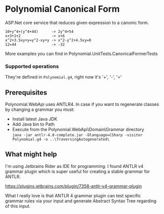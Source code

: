 # Polynomial Canonical Form
ASP.Net core service that reduces given expression to a canonic form.
```
10+y^4+(y^4+44)      -> 2y^4+54
x+3+1+2              -> x+6
x^2+3.5xy+y=y^2-xy+y -> x^2-y^2+4.5xy=0
12=44                -> -32
```
More examples you can find in Polynomial.UnitTests.CanonicalFormerTests

### Supported operations
They're defined in ```Polynomial.g4```, right now it's '+', '-', '='

## Prerequisites
Polynomial.WebApi uses ANTLR4. In case if you want to regenerate classes by changing a grammar
you must:
* Install latest Java JDK
* Add Java bin to Path
* Execute from the Polynomial.WebApi\Domain\Grammar directory <br> ```java -jar antlr-4.8-complete.jar -Dlanguage=CSharp -visitor Polynomial.g4 -o ..\TraversingAutogenerated\ ```

## What might help
I'm using Jetbrains Rider as IDE for programming. I found ANTLR v4 grammar plugin
which is super useful for creating a stable grammar for ANTLR.

https://plugins.jetbrains.com/plugin/7358-antlr-v4-grammar-plugin

What I really love is that ANTLR 4 grammar plugin can test specific grammar rules
via your input and generate Abstract Syntax Tree regarding of this input.
